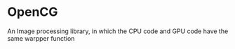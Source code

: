 # OpenCG
An Image processing library, in which the CPU code and GPU code have the same warpper function
